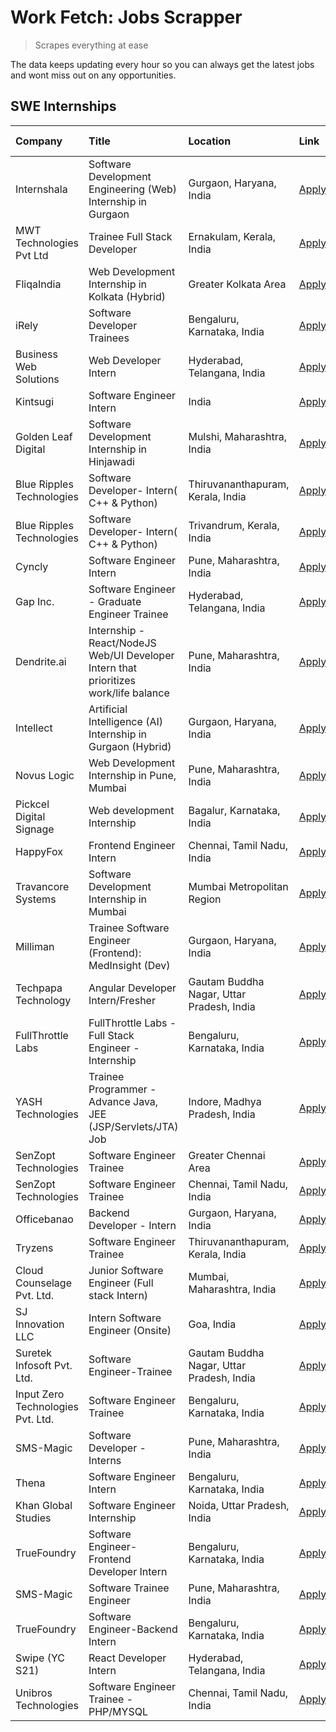 # Work Fetch: Jobs Scrapper
> Scrapes everything at ease

The data keeps updating every hour so you can always get the latest jobs and wont miss out on any opportunities.

## SWE Internships
<!--START_SECTION:workfetch-->
| Company                           | Title                                                                                | Location                                  | Link                                                                                                                                                                                                                                                                                                  | Date Posted   |
|:----------------------------------|:-------------------------------------------------------------------------------------|:------------------------------------------|:------------------------------------------------------------------------------------------------------------------------------------------------------------------------------------------------------------------------------------------------------------------------------------------------------|:--------------|
| Internshala                       | Software Development Engineering (Web) Internship in Gurgaon                         | Gurgaon, Haryana, India                   | [Apply](https://in.linkedin.com/jobs/view/software-development-engineering-web-internship-in-gurgaon-at-internshala-3865617795?position=24&pageNum=0&refId=uvJs91%2Fwa92p0w2L72IIGQ%3D%3D&trackingId=%2FMtMUWNqlAV4e4EqYSYzsw%3D%3D&trk=public_jobs_jserp-result_search-card)                         | 2024-03-20    |
| MWT Technologies Pvt Ltd          | Trainee Full Stack Developer                                                         | Ernakulam, Kerala, India                  | [Apply](https://in.linkedin.com/jobs/view/trainee-full-stack-developer-at-mwt-technologies-pvt-ltd-3863344037?position=27&pageNum=0&refId=uvJs91%2Fwa92p0w2L72IIGQ%3D%3D&trackingId=a2LFWDr0cbArFqxInNYeaw%3D%3D&trk=public_jobs_jserp-result_search-card)                                            | 2024-03-20    |
| FliqaIndia                        | Web Development Internship in Kolkata (Hybrid)                                       | Greater Kolkata Area                      | [Apply](https://in.linkedin.com/jobs/view/web-development-internship-in-kolkata-hybrid-at-fliqaindia-3864372048?position=60&pageNum=0&refId=uvJs91%2Fwa92p0w2L72IIGQ%3D%3D&trackingId=fk0pVezAGAsvQuMWllCknA%3D%3D&trk=public_jobs_jserp-result_search-card)                                          | 2024-03-19    |
| iRely                             | Software Developer Trainees                                                          | Bengaluru, Karnataka, India               | [Apply](https://in.linkedin.com/jobs/view/software-developer-trainees-at-irely-3860566039?position=4&pageNum=0&refId=uvJs91%2Fwa92p0w2L72IIGQ%3D%3D&trackingId=9jT69ZJZEanCmjSqKGHHWQ%3D%3D&trk=public_jobs_jserp-result_search-card)                                                                 | 2024-03-18    |
| Business Web Solutions            | Web Developer Intern                                                                 | Hyderabad, Telangana, India               | [Apply](https://in.linkedin.com/jobs/view/web-developer-intern-at-business-web-solutions-3860721170?position=39&pageNum=0&refId=uvJs91%2Fwa92p0w2L72IIGQ%3D%3D&trackingId=bXwqt8SlsE80pWLLy61Cxg%3D%3D&trk=public_jobs_jserp-result_search-card)                                                      | 2024-03-17    |
| Kintsugi                          | Software Engineer Intern                                                             | India                                     | [Apply](https://in.linkedin.com/jobs/view/software-engineer-intern-at-kintsugi-3857074071?position=46&pageNum=0&refId=uvJs91%2Fwa92p0w2L72IIGQ%3D%3D&trackingId=thLsbwetPri3W%2BBjVqtkfg%3D%3D&trk=public_jobs_jserp-result_search-card)                                                              | 2024-03-16    |
| Golden Leaf Digital               | Software Development Internship in Hinjawadi                                         | Mulshi, Maharashtra, India                | [Apply](https://in.linkedin.com/jobs/view/software-development-internship-in-hinjawadi-at-golden-leaf-digital-3858085305?position=12&pageNum=0&refId=uvJs91%2Fwa92p0w2L72IIGQ%3D%3D&trackingId=3SxRd3Yn7A%2FKBhhBLGxNFQ%3D%3D&trk=public_jobs_jserp-result_search-card)                               | 2024-03-15    |
| Blue Ripples Technologies         | Software Developer- Intern( C++ & Python)                                            | Thiruvananthapuram, Kerala, India         | [Apply](https://in.linkedin.com/jobs/view/software-developer-intern-c%2B%2B-python-at-blue-ripples-technologies-3855594494?position=28&pageNum=0&refId=uvJs91%2Fwa92p0w2L72IIGQ%3D%3D&trackingId=eUSpwstTiMX%2F5gFwPBkqLA%3D%3D&trk=public_jobs_jserp-result_search-card)                             | 2024-03-14    |
| Blue Ripples Technologies         | Software Developer- Intern( C++  & Python)                                           | Trivandrum, Kerala, India                 | [Apply](https://in.linkedin.com/jobs/view/software-developer-intern-c%2B%2B-python-at-blue-ripples-technologies-3856150730?position=32&pageNum=0&refId=uvJs91%2Fwa92p0w2L72IIGQ%3D%3D&trackingId=n9PkoHFEX2r1uvt0RdmccQ%3D%3D&trk=public_jobs_jserp-result_search-card)                               | 2024-03-13    |
| Cyncly                            | Software Engineer Intern                                                             | Pune, Maharashtra, India                  | [Apply](https://in.linkedin.com/jobs/view/software-engineer-intern-at-cyncly-3853990178?position=36&pageNum=0&refId=uvJs91%2Fwa92p0w2L72IIGQ%3D%3D&trackingId=1rSm7IVj1bLzK%2Bf3%2F4kfKw%3D%3D&trk=public_jobs_jserp-result_search-card)                                                              | 2024-03-13    |
| Gap Inc.                          | Software Engineer - Graduate Engineer Trainee                                        | Hyderabad, Telangana, India               | [Apply](https://in.linkedin.com/jobs/view/software-engineer-graduate-engineer-trainee-at-gap-inc-3853818960?position=5&pageNum=0&refId=uvJs91%2Fwa92p0w2L72IIGQ%3D%3D&trackingId=BzaHuE3ccAzAyCngb0pUqQ%3D%3D&trk=public_jobs_jserp-result_search-card)                                               | 2024-03-12    |
| Dendrite.ai                       | Internship - React/NodeJS Web/UI Developer Intern that prioritizes work/life balance | Pune, Maharashtra, India                  | [Apply](https://in.linkedin.com/jobs/view/internship-react-nodejs-web-ui-developer-intern-that-prioritizes-work-life-balance-at-dendrite-ai-3853583200?position=44&pageNum=0&refId=uvJs91%2Fwa92p0w2L72IIGQ%3D%3D&trackingId=Z0MqEIXq5DTKyU8qc6%2FJVQ%3D%3D&trk=public_jobs_jserp-result_search-card) | 2024-03-12    |
| Intellect                         | Artificial Intelligence (AI) Internship in Gurgaon (Hybrid)                          | Gurgaon, Haryana, India                   | [Apply](https://in.linkedin.com/jobs/view/artificial-intelligence-ai-internship-in-gurgaon-hybrid-at-intellect-3853356821?position=57&pageNum=0&refId=uvJs91%2Fwa92p0w2L72IIGQ%3D%3D&trackingId=68OFpp6UBDHvmIXrlMZoEQ%3D%3D&trk=public_jobs_jserp-result_search-card)                                | 2024-03-11    |
| Novus Logic                       | Web Development Internship in Pune, Mumbai                                           | Pune, Maharashtra, India                  | [Apply](https://in.linkedin.com/jobs/view/web-development-internship-in-pune-mumbai-at-novus-logic-3850815684?position=54&pageNum=0&refId=uvJs91%2Fwa92p0w2L72IIGQ%3D%3D&trackingId=Dg2ptT4X0qQ%2FytZQSdtjiQ%3D%3D&trk=public_jobs_jserp-result_search-card)                                          | 2024-03-08    |
| Pickcel Digital Signage           | Web development Internship                                                           | Bagalur, Karnataka, India                 | [Apply](https://in.linkedin.com/jobs/view/web-development-internship-at-pickcel-digital-signage-3849506118?position=56&pageNum=0&refId=uvJs91%2Fwa92p0w2L72IIGQ%3D%3D&trackingId=tJObU%2BUYq0Ljfwj0mYeu7w%3D%3D&trk=public_jobs_jserp-result_search-card)                                             | 2024-03-08    |
| HappyFox                          | Frontend Engineer Intern                                                             | Chennai, Tamil Nadu, India                | [Apply](https://in.linkedin.com/jobs/view/frontend-engineer-intern-at-happyfox-3848357951?position=43&pageNum=0&refId=uvJs91%2Fwa92p0w2L72IIGQ%3D%3D&trackingId=dIsqBvQDSMIGKIVJTu70TA%3D%3D&trk=public_jobs_jserp-result_search-card)                                                                | 2024-03-07    |
| Travancore Systems                | Software Development Internship in Mumbai                                            | Mumbai Metropolitan Region                | [Apply](https://in.linkedin.com/jobs/view/software-development-internship-in-mumbai-at-travancore-systems-3847706952?position=33&pageNum=0&refId=uvJs91%2Fwa92p0w2L72IIGQ%3D%3D&trackingId=NIu0SwqEXGNC00uNZRw4jw%3D%3D&trk=public_jobs_jserp-result_search-card)                                     | 2024-03-05    |
| Milliman                          | Trainee Software Engineer (Frontend): MedInsight (Dev)                               | Gurgaon, Haryana, India                   | [Apply](https://in.linkedin.com/jobs/view/trainee-software-engineer-frontend-medinsight-dev-at-milliman-3792874280?position=7&pageNum=0&refId=uvJs91%2Fwa92p0w2L72IIGQ%3D%3D&trackingId=yjOrLSzlYl%2FLsbQq3zuWZA%3D%3D&trk=public_jobs_jserp-result_search-card)                                      | 2024-03-01    |
| Techpapa Technology               | Angular Developer Intern/Fresher                                                     | Gautam Buddha Nagar, Uttar Pradesh, India | [Apply](https://in.linkedin.com/jobs/view/angular-developer-intern-fresher-at-techpapa-technology-3834305862?position=58&pageNum=0&refId=uvJs91%2Fwa92p0w2L72IIGQ%3D%3D&trackingId=Vpb9uGWRCQPj0VVLSy14WA%3D%3D&trk=public_jobs_jserp-result_search-card)                                             | 2024-02-20    |
| FullThrottle Labs                 | FullThrottle Labs - Full Stack Engineer - Internship                                 | Bengaluru, Karnataka, India               | [Apply](https://in.linkedin.com/jobs/view/fullthrottle-labs-full-stack-engineer-internship-at-fullthrottle-labs-3829636016?position=55&pageNum=0&refId=uvJs91%2Fwa92p0w2L72IIGQ%3D%3D&trackingId=EV%2B5zZuv4S2WtO8ZziOLpQ%3D%3D&trk=public_jobs_jserp-result_search-card)                             | 2024-02-17    |
| YASH Technologies                 | Trainee Programmer - Advance Java, JEE (JSP/Servlets/JTA) Job                        | Indore, Madhya Pradesh, India             | [Apply](https://in.linkedin.com/jobs/view/trainee-programmer-advance-java-jee-jsp-servlets-jta-job-at-yash-technologies-3811759183?position=17&pageNum=0&refId=uvJs91%2Fwa92p0w2L72IIGQ%3D%3D&trackingId=DSi9KqtIPEJsQxlmuiGvPg%3D%3D&trk=public_jobs_jserp-result_search-card)                       | 2024-02-13    |
| SenZopt Technologies              | Software Engineer Trainee                                                            | Greater Chennai Area                      | [Apply](https://in.linkedin.com/jobs/view/software-engineer-trainee-at-senzopt-technologies-3827688781?position=35&pageNum=0&refId=uvJs91%2Fwa92p0w2L72IIGQ%3D%3D&trackingId=qBw7UTlynIKY400ZoChE6w%3D%3D&trk=public_jobs_jserp-result_search-card)                                                   | 2024-02-12    |
| SenZopt Technologies              | Software Engineer Trainee                                                            | Chennai, Tamil Nadu, India                | [Apply](https://in.linkedin.com/jobs/view/software-engineer-trainee-at-senzopt-technologies-3827686880?position=48&pageNum=0&refId=uvJs91%2Fwa92p0w2L72IIGQ%3D%3D&trackingId=pH0f9zhWJMiopLrrBAqoKg%3D%3D&trk=public_jobs_jserp-result_search-card)                                                   | 2024-02-12    |
| Officebanao                       | Backend Developer - Intern                                                           | Gurgaon, Haryana, India                   | [Apply](https://in.linkedin.com/jobs/view/backend-developer-intern-at-officebanao-3814263731?position=26&pageNum=0&refId=uvJs91%2Fwa92p0w2L72IIGQ%3D%3D&trackingId=IzxJ7BBb%2Fy5NFL0r4PWSnQ%3D%3D&trk=public_jobs_jserp-result_search-card)                                                           | 2024-01-31    |
| Tryzens                           | Software Engineer Trainee                                                            | Thiruvananthapuram, Kerala, India         | [Apply](https://in.linkedin.com/jobs/view/software-engineer-trainee-at-tryzens-3809363491?position=38&pageNum=0&refId=uvJs91%2Fwa92p0w2L72IIGQ%3D%3D&trackingId=PdskFYghZBMTQCNaTitZZQ%3D%3D&trk=public_jobs_jserp-result_search-card)                                                                | 2024-01-18    |
| Cloud Counselage Pvt. Ltd.        | Junior Software Engineer (Full stack Intern)                                         | Mumbai, Maharashtra, India                | [Apply](https://in.linkedin.com/jobs/view/junior-software-engineer-full-stack-intern-at-cloud-counselage-pvt-ltd-3803132814?position=25&pageNum=0&refId=uvJs91%2Fwa92p0w2L72IIGQ%3D%3D&trackingId=QNXqgbItHY8FM%2Fvc7AN6eA%3D%3D&trk=public_jobs_jserp-result_search-card)                            | 2024-01-11    |
| SJ Innovation LLC                 | Intern Software Engineer (Onsite)                                                    | Goa, India                                | [Apply](https://in.linkedin.com/jobs/view/intern-software-engineer-onsite-at-sj-innovation-llc-3799959011?position=45&pageNum=0&refId=uvJs91%2Fwa92p0w2L72IIGQ%3D%3D&trackingId=MNVCoitoNMlRc0e1ADF1wg%3D%3D&trk=public_jobs_jserp-result_search-card)                                                | 2024-01-11    |
| Suretek Infosoft Pvt. Ltd.        | Software Engineer-Trainee                                                            | Gautam Buddha Nagar, Uttar Pradesh, India | [Apply](https://in.linkedin.com/jobs/view/software-engineer-trainee-at-suretek-infosoft-pvt-ltd-3800934643?position=19&pageNum=0&refId=uvJs91%2Fwa92p0w2L72IIGQ%3D%3D&trackingId=qRCJtqxnHLc9QEDnasTBrA%3D%3D&trk=public_jobs_jserp-result_search-card)                                               | 2024-01-09    |
| Input Zero Technologies Pvt. Ltd. | Software Engineer Trainee                                                            | Bengaluru, Karnataka, India               | [Apply](https://in.linkedin.com/jobs/view/software-engineer-trainee-at-input-zero-technologies-pvt-ltd-3800927643?position=30&pageNum=0&refId=uvJs91%2Fwa92p0w2L72IIGQ%3D%3D&trackingId=9MPot0Qatu5sHOMR2dzpow%3D%3D&trk=public_jobs_jserp-result_search-card)                                        | 2024-01-09    |
| SMS-Magic                         | Software Developer -Interns                                                          | Pune, Maharashtra, India                  | [Apply](https://in.linkedin.com/jobs/view/software-developer-interns-at-sms-magic-3799485343?position=34&pageNum=0&refId=uvJs91%2Fwa92p0w2L72IIGQ%3D%3D&trackingId=zs3rIVxIbd6Zpn1RB2Tjuw%3D%3D&trk=public_jobs_jserp-result_search-card)                                                             | 2024-01-05    |
| Thena                             | Software Engineer Intern                                                             | Bengaluru, Karnataka, India               | [Apply](https://in.linkedin.com/jobs/view/software-engineer-intern-at-thena-3778731751?position=14&pageNum=0&refId=uvJs91%2Fwa92p0w2L72IIGQ%3D%3D&trackingId=Dk4ZOD8nWErRtAYjdcufHA%3D%3D&trk=public_jobs_jserp-result_search-card)                                                                   | 2023-12-05    |
| Khan Global Studies               | Software Engineer Internship                                                         | Noida, Uttar Pradesh, India               | [Apply](https://in.linkedin.com/jobs/view/software-engineer-internship-at-khan-global-studies-3766942197?position=50&pageNum=0&refId=uvJs91%2Fwa92p0w2L72IIGQ%3D%3D&trackingId=nfWzp%2BSI6aRq0sqY1J8zHw%3D%3D&trk=public_jobs_jserp-result_search-card)                                               | 2023-11-27    |
| TrueFoundry                       | Software Engineer- Frontend Developer Intern                                         | Bengaluru, Karnataka, India               | [Apply](https://in.linkedin.com/jobs/view/software-engineer-frontend-developer-intern-at-truefoundry-3790095058?position=13&pageNum=0&refId=uvJs91%2Fwa92p0w2L72IIGQ%3D%3D&trackingId=Y%2BoV3PYoNd9JK3X7vfLDSA%3D%3D&trk=public_jobs_jserp-result_search-card)                                        | 2023-11-24    |
| SMS-Magic                         | Software Trainee Engineer                                                            | Pune, Maharashtra, India                  | [Apply](https://in.linkedin.com/jobs/view/software-trainee-engineer-at-sms-magic-3761409781?position=29&pageNum=0&refId=uvJs91%2Fwa92p0w2L72IIGQ%3D%3D&trackingId=Ii5nCLyOktIvUD%2BPxORdLQ%3D%3D&trk=public_jobs_jserp-result_search-card)                                                            | 2023-11-16    |
| TrueFoundry                       | Software Engineer-Backend Intern                                                     | Bengaluru, Karnataka, India               | [Apply](https://in.linkedin.com/jobs/view/software-engineer-backend-intern-at-truefoundry-3779508170?position=31&pageNum=0&refId=uvJs91%2Fwa92p0w2L72IIGQ%3D%3D&trackingId=zXs0Z%2BBVcyvYL3DUiEm5bg%3D%3D&trk=public_jobs_jserp-result_search-card)                                                   | 2023-11-10    |
| Swipe (YC S21)                    | React Developer Intern                                                               | Hyderabad, Telangana, India               | [Apply](https://in.linkedin.com/jobs/view/react-developer-intern-at-swipe-yc-s21-3737600089?position=15&pageNum=0&refId=uvJs91%2Fwa92p0w2L72IIGQ%3D%3D&trackingId=whCIKvi4FF7Us4OkRqa8dA%3D%3D&trk=public_jobs_jserp-result_search-card)                                                              | 2023-10-13    |
| Unibros Technologies              | Software Engineer Trainee - PHP/MYSQL                                                | Chennai, Tamil Nadu, India                | [Apply](https://in.linkedin.com/jobs/view/software-engineer-trainee-php-mysql-at-unibros-technologies-3656599241?position=40&pageNum=0&refId=uvJs91%2Fwa92p0w2L72IIGQ%3D%3D&trackingId=fa8fRllJPkb1F2%2Fw3E6BLw%3D%3D&trk=public_jobs_jserp-result_search-card)                                       | 2023-06-12    |
<!--END_SECTION:workfetch-->
